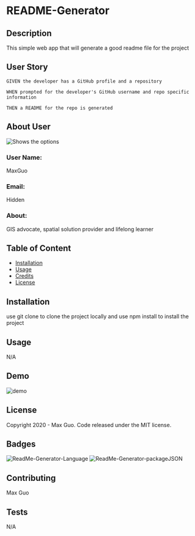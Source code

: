 
# README-Generator

## Description

This simple web app that  will generate a good readme file for the project

## User Story
```
GIVEN the developer has a GitHub profile and a repository

WHEN prompted for the developer's GitHub username and repo specific information

THEN a README for the repo is generated
```

## About User

![Shows the options](https://avatars1.githubusercontent.com/u/15637597?v=4)

### User Name:

MaxGuo

### Email:

Hidden

### About:

GIS advocate, spatial solution provider and lifelong learner  

## Table of Content
    
* [Installation](#installation)
* [Usage](#usage)
* [Credits](#credits)
* [License](#license)

## Installation

use git clone to clone the project locally and use npm install to install the project 

## Usage 

N/A 

## Demo 
![demo](https://media.giphy.com/media/Z9Dyr8JLm52WHUVRE0/giphy.gif)


## License

Copyright 2020 - Max Guo. Code released under the MIT license.

## Badges

![ReadMe-Generator-Language](https://img.shields.io/github/languages/top/Maxguojiaqi/README-Generator)
![ReadMe-Generator-packageJSON](https://img.shields.io/github/package-json/v/Maxguojiaqi/README-Generator)

## Contributing

Max Guo

## Tests

N/A

    
